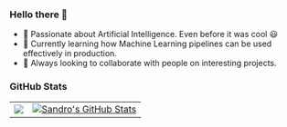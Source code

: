 ### Hello there 👋
- 🔭 Passionate about Artificial Intelligence. Even before it was cool :smiley:
- 🌱 Currently learning how Machine Learning pipelines can be used effectively in production. 
- 👯 Always looking to collaborate with people on interesting projects. 




### GitHub Stats

<table class="center" style="width:100%;">
 <tr>
    <td align="justify">

<a href="https://github.com/sandromund/sandromund">
  <img align="center" src="https://github-readme-stats.vercel.app/api/top-langs/?username=sandromund&title_color=ffffff&text_color=c9cacc&icon_color=2bbc8a&bg_color=1d1f21&langs_count=10" />
</a>
 </td>
<td align="justify">
<a href="https://github.com/sandromund/sandromund">
  <img align="center" src="https://github-readme-stats.vercel.app/api?username=sandromund&show_icons=true&line_height=27&count_private=true&title_color=ffffff&text_color=c9cacc&icon_color=2bbc8a&bg_color=1d1f21" alt="Sandro's GitHub Stats" />
</a>
</td>
  </tr>
</table>

